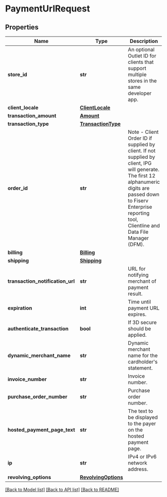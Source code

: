 # PaymentUrlRequest

## Properties
Name | Type | Description | Notes
------------ | ------------- | ------------- | -------------
**store_id** | **str** | An optional Outlet ID for clients that support multiple stores in the same developer app. | [optional] 
**client_locale** | [**ClientLocale**](ClientLocale.md) |  | [optional] 
**transaction_amount** | [**Amount**](Amount.md) |  | 
**transaction_type** | [**TransactionType**](TransactionType.md) |  | 
**order_id** | **str** | Note - Client Order ID if supplied by client. If not supplied by client, IPG will generate. The first 12 alphanumeric digits are passed down to Fiserv Enterprise reporting tool, Clientline and Data File Manager (DFM). | [optional] 
**billing** | [**Billing**](Billing.md) |  | [optional] 
**shipping** | [**Shipping**](Shipping.md) |  | [optional] 
**transaction_notification_url** | **str** | URL for notifying merchant of payment result. | [optional] 
**expiration** | **int** | Time until payment URL expires. | [optional] 
**authenticate_transaction** | **bool** | If 3D secure should be applied. | [optional] 
**dynamic_merchant_name** | **str** | Dynamic merchant name for the cardholder&#39;s statement. | [optional] 
**invoice_number** | **str** | Invoice number. | [optional] 
**purchase_order_number** | **str** | Purchase order number. | [optional] 
**hosted_payment_page_text** | **str** | The text to be displayed to the payer on the hosted payment page. | [optional] 
**ip** | **str** | IPv4 or IPv6 network address. | [optional] 
**revolving_options** | [**RevolvingOptions**](RevolvingOptions.md) |  | [optional] 

[[Back to Model list]](../README.md#documentation-for-models) [[Back to API list]](../README.md#documentation-for-api-endpoints) [[Back to README]](../README.md)


